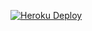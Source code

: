 [![Heroku Deploy](https://www.herokucdn.com/deploy/button.svg)](https://heroku.com/deploy?template=https://github.com/seidiv/heroku-proxy)

